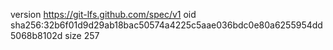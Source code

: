 version https://git-lfs.github.com/spec/v1
oid sha256:32b6f01d9d29ab18bac50574a4225c5aae036bdc0e80a6255954dd5068b8102d
size 257
